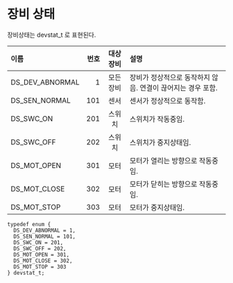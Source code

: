 # 장비 상태

장비상태는 devstat_t 로 표현된다.

| 이름 | 번호 | 대상장비 | 설명 |
|:--------|--------:|:--------:|:--------|
| DS_DEV_ABNORMAL | 1 | 모든장비 | 장비가 정상적으로 동작하지 않음. 연결이 끊어지는 경우 포함. |
| DS_SEN_NORMAL | 101 | 센서 | 센서가 정상적으로 동작함. |
| DS_SWC_ON | 201 | 스위치 | 스위치가 작동중임. |
| DS_SWC_OFF | 202 | 스위치 | 스위치가 중지상태임. |
| DS_MOT_OPEN | 301 | 모터 | 모터가 열리는 방향으로 작동중임. |
| DS_MOT_CLOSE | 302 | 모터 | 모터가 닫히는 방향으로 작동중임. |
| DS_MOT_STOP | 303 | 모터 | 모터가 중지상태임. |

```
typedef enum {
  DS_DEV_ABNORMAL = 1,
  DS_SEN_NORMAL = 101,
  DS_SWC_ON = 201,
  DS_SWC_OFF = 202,
  DS_MOT_OPEN = 301,
  DS_MOT_CLOSE = 302,
  DS_MOT_STOP = 303
} devstat_t;
```
